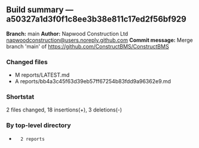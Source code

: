 ## Build summary — a50327a1d3f0f1c8ee3b38e811c17ed2f56bf929

**Branch:** main **Author:** Napwood Construction Ltd <napwoodconstruction@users.noreply.github.com>
**Commit message:** Merge branch 'main' of https://github.com/ConstructBMS/ConstructBMS

### Changed files

- M reports/LATEST.md
- A reports/bb4a3c45f63d39eb57ff67254b83fdd9a96362e9.md

### Shortstat

2 files changed, 18 insertions(+), 3 deletions(-)

### By top-level directory

-       2 reports
